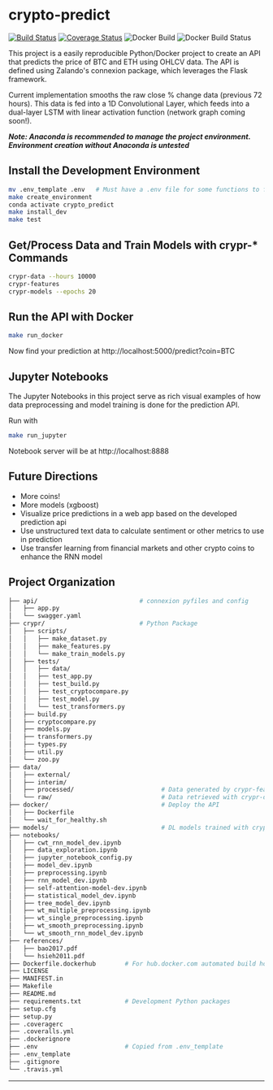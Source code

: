 crypto-predict
==============================
[![Build Status](https://travis-ci.com/daniel-cortez-stevenson/crypto-predict.svg?branch=master)](https://travis-ci.com/daniel-cortez-stevenson/crypto-predict)
[![Coverage Status](https://coveralls.io/repos/github/daniel-cortez-stevenson/crypto-predict/badge.svg?branch=master)](https://coveralls.io/github/daniel-cortez-stevenson/crypto-predict?branch=master)
![Docker Build](https://img.shields.io/docker/automated/danielstevenson/crypto-predict.svg)
![Docker Build Status](https://img.shields.io/docker/build/danielstevenson/crypto-predict.svg)

This project is a easily reproducible Python/Docker project to create an API that predicts the price of BTC and ETH using OHLCV data. The API is defined using Zalando's connexion package, which leverages the Flask framework.

Current implementation smooths the raw close % change data (previous 72 hours). This data is fed into a 1D Convolutional Layer, which feeds into a dual-layer LSTM with linear activation function (network graph coming soon!).

***Note: Anaconda is recommended to manage the project environment. Environment creation without Anaconda is untested***

## Install the Development Environment
```bash
mv .env_template .env   # Must have a .env file for some functions to find correct path
make create_environment
conda activate crypto_predict
make install_dev
make test
```

## Get/Process Data and Train Models with crypr-* Commands
```bash
crypr-data --hours 10000
crypr-features
crypr-models --epochs 20
```

## Run the API with Docker
```bash
make run_docker
```
Now find your prediction at http://localhost:5000/predict?coin=BTC

## Jupyter Notebooks
The Jupyter Notebooks in this project serve as rich visual examples of how data preprocessing and model training is done for the prediction API.

Run with
```bash
make run_jupyter
```
Notebook server will be at http://localhost:8888

## Future Directions
- More coins!
- More models (xgboost)
- Visualize price predictions in a web app based on the developed prediction api
- Use unstructured text data to calculate sentiment or other metrics to use in prediction
- Use transfer learning from financial markets and other crypto coins to enhance the RNN model

## Project Organization
```bash
├── api/                            # connexion pyfiles and config
│   ├── app.py
│   └── swagger.yaml
├── crypr/                          # Python Package
│   ├── scripts/
│   │   ├── make_dataset.py
│   │   ├── make_features.py
│   │   └── make_train_models.py
│   ├── tests/
│   │   ├── data/
│   │   ├── test_app.py
│   │   ├── test_build.py
│   │   ├── test_cryptocompare.py
│   │   ├── test_model.py
│   │   └── test_transformers.py
│   ├── build.py
│   ├── cryptocompare.py
│   ├── models.py
│   ├── transformers.py
│   ├── types.py
│   ├── util.py
│   └── zoo.py
├── data/
│   ├── external/
│   ├── interim/
│   ├── processed/                        # Data generated by crypr-features
│   └── raw/                              # Data retrieved with crypr-data
├── docker/                               # Deploy the API
│   ├── Dockerfile
│   └── wait_for_healthy.sh
├── models/                               # DL models trained with crypr-models
├── notebooks/
│   ├── cwt_rnn_model_dev.ipynb
│   ├── data_exploration.ipynb
│   ├── jupyter_notebook_config.py
│   ├── model_dev.ipynb
│   ├── preprocessing.ipynb
│   ├── rnn_model_dev.ipynb
│   ├── self-attention-model-dev.ipynb
│   ├── statistical_model_dev.ipynb
│   ├── tree_model_dev.ipynb
│   ├── wt_multiple_preprocessing.ipynb
│   ├── wt_single_preprocessing.ipynb
│   ├── wt_smooth_preprocessing.ipynb
│   └── wt_smooth_rnn_model_dev.ipynb
├── references/
│   ├── bao2017.pdf
│   └── hsieh2011.pdf
├── Dockerfile.dockerhub        # For hub.docker.com automated build hook
├── LICENSE
├── MANIFEST.in
├── Makefile
├── README.md
├── requirements.txt            # Development Python packages
├── setup.cfg
├── setup.py
├── .coveragerc
├── .coveralls.yml
├── .dockerignore
├── .env                        # Copied from .env_template
├── .env_template
├── .gitignore
└── .travis.yml
```
--------

